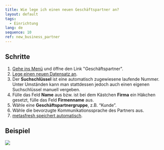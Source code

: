 ```yaml
---
title: Wie lege ich einen neuen Geschäftspartner an?
layout: default
tags:
  - Einrichtung
lang: de
sequence: 10
ref: new_business_partner
---
```


## Schritte

1. [Gehe ins Menü](Menu) und öffne den Link "Geschäftspartner".
1. [Lege einen neuen Datensatz an](Neuer_Datensatz_Fenster_Webui).
1. Der **Suchschlüssel** ist eine automatisch zugewiesene laufende Nummer. Unter Umständen kann man stattdessen jedoch auch einen eigenen Suchschlüssel manuell vergeben.
1. Fülle das Feld **Name** aus bzw. ist bei dem Kästchen **Firma** ein Häkchen gesetzt, fülle das Feld **Firmenname** aus.
1. Wähle eine **Geschäftspartnergruppe**, z.B. “Kunde”.
1. Wähle die bevorzugte Kommunikationssprache des Partners aus.
1. [metasfresh speichert automatisch](Speicheranzeige).

## Beispiel

![](assets/Neuer_Geschäftspartner.gif)
